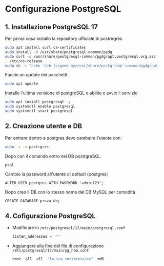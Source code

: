 # Configurazione PostgreSQL

## 1. Installazione PostgreSQL 17
Per prima cosa installo la repository ufficiale di postregres
```bash
sudo apt install curl ca-certificates
sudo install -d /usr/share/postgresql-common/pgdg
sudo curl -o /usr/share/postgresql-common/pgdg/apt.postgresql.org.asc --fail https://www.postgresql.org/media/keys/ACCC4CF8.asc
. /etc/os-release
sudo sh -c "echo 'deb [signed-by=/usr/share/postgresql-common/pgdg/apt.postgresql.org.asc] https://apt.postgresql.org/pub/repos/apt $VERSION_CODENAME-pgdg main' > /etc/apt/sources.list.d/pgdg.list"
```
Faccio un update dei pacchetti
```bash
sudo apt update
```
Installo l'ultima verisione di postgreSQL e abilito e avvio il servizio
```bash
sudo apt install postgresql -y
sudo systemctl enable postgresql
sudo systemctl start postgresql
```
## 2. Creazione utente e DB
Per entrare dentro a postgres devo cambaire l'utente con:
```bash
sudo -i -u postrgres
```
Dopo con il comando entro nel DB postrgreSQL
```bash
psql
```
Cambio la password all'utente di default (postgres)
```psql
ALTER USER postgres WITH PASSWORD 'admin123';
```
Dopo creo il DB con lo stesso nome del DB MySQL per comodità
```psql
CREATE DATABASE prova_db;
```

## 4. Cofigurazione PostgreSQL
- Modificare in `/etc/postgresql/17/main/postgresql.conf`
  ```bash
  listen_addresses = '*'
  ```
- Aggiungere alla fine del file di configurazione `/etc/postgresql/17/main/pg_hba.conf `
  ```bash
  host  all  all  "la_tua_sottorete/xx"  md5
  ```

